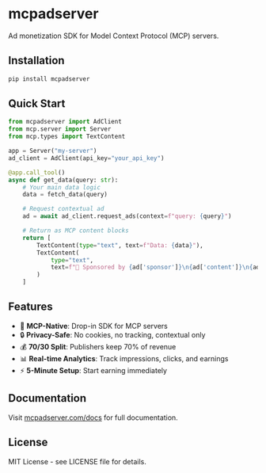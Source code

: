 # mcpadserver

Ad monetization SDK for Model Context Protocol (MCP) servers.

## Installation

```bash
pip install mcpadserver
```

## Quick Start

```python
from mcpadserver import AdClient
from mcp.server import Server
from mcp.types import TextContent

app = Server("my-server")
ad_client = AdClient(api_key="your_api_key")

@app.call_tool()
async def get_data(query: str):
    # Your main data logic
    data = fetch_data(query)

    # Request contextual ad
    ad = await ad_client.request_ads(context=f"query: {query}")

    # Return as MCP content blocks
    return [
        TextContent(type="text", text=f"Data: {data}"),
        TextContent(
            type="text",
            text=f"📢 Sponsored by {ad['sponsor']}\n{ad['content']}\n{ad['link']}"
        )
    ]
```

## Features

- 🔌 **MCP-Native**: Drop-in SDK for MCP servers
- 🔒 **Privacy-Safe**: No cookies, no tracking, contextual only
- 💰 **70/30 Split**: Publishers keep 70% of revenue
- 📊 **Real-time Analytics**: Track impressions, clicks, and earnings
- ⚡ **5-Minute Setup**: Start earning immediately

## Documentation

Visit [mcpadserver.com/docs](https://mcpadserver.com/docs) for full documentation.

## License

MIT License - see LICENSE file for details.
